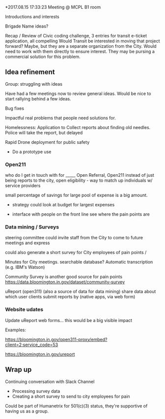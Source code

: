 *2017.08.15 17:33:23
Meeting @ MCPL B1 room

Introductions and interests

Brigade Name ideas?

Recap / Review of  Civic coding challenge, 3 entries for transit e-ticket application, all compelling
Would Transit be interested in moving that project forward? Maybe, but they are a separate organization from the City. Would need to work with them directly to ensure interest. They may be pursing a commercial solution for this problem.

## Idea refinement

Group: struggling with ideas

Have had a few meetings now to review general ideas. Would be nice to start rallying behind a few ideas.

Bug fixes

Impactful
real problems that people need solutions for.

Homelessness:
Application to Collect reports about finding old needles. Police will take the report, but delayed

Rapid Drone deployment for public safety
  - Do a prototype use

### Open211

who do I get in touch with for _____
Open Referral, Open211
instead of just being reports to the city,
open eligibility - way to match up individuals w/ service providers

small percentage of savings for large pool of expense is a big amount.
 - strategy could look at budget for largest expenses

 - interface with people on the front line
   see where the pain points are

### Data mining / Surveys

steering committee could invite staff from the City to come to future meetings and express

could also generate a short survey for City employees of pain points / 

Minutes for City meetings.
searchable database? 
Automatic transcription (e.g. IBM's Watson)

Community Survey is another good source for pain points
https://data.bloomington.in.gov/dataset/community-survey

uReport (open311) (also a source of data for data mining)
share data about which user clients submit reports by (native apps, via web form)

### Website udates

Update uReport web forms... this would be a big visible impact

Examples:

https://bloomington.in.gov/open311-proxy/embed?client=2;service_code=53

https://bloomington.in.gov/ureport

## Wrap up

Continuing conversation with Slack Channel

 - Processing survey data
 - Creating a short survey to send to city employees for pain

Could be part of Humanetrix for 501(c)(3) status, they're supportive of having us as a group. 

